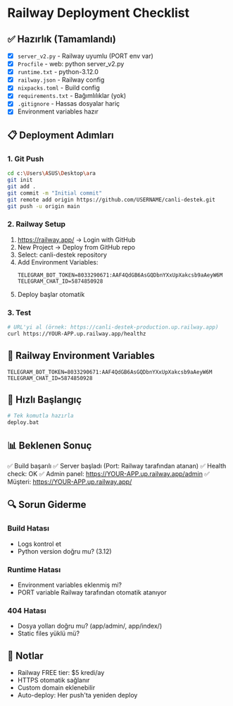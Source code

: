 # Railway Deployment Checklist

## ✅ Hazırlık (Tamamlandı)

- [x] `server_v2.py` - Railway uyumlu (PORT env var)
- [x] `Procfile` - web: python server_v2.py
- [x] `runtime.txt` - python-3.12.0
- [x] `railway.json` - Railway config
- [x] `nixpacks.toml` - Build config
- [x] `requirements.txt` - Bağımlılıklar (yok)
- [x] `.gitignore` - Hassas dosyalar hariç
- [x] Environment variables hazır

## 📋 Deployment Adımları

### 1. Git Push
```bash
cd c:\Users\ASUS\Desktop\ara
git init
git add .
git commit -m "Initial commit"
git remote add origin https://github.com/USERNAME/canli-destek.git
git push -u origin main
```

### 2. Railway Setup
1. https://railway.app/ → Login with GitHub
2. New Project → Deploy from GitHub repo
3. Select: canli-destek repository
4. Add Environment Variables:
   ```
   TELEGRAM_BOT_TOKEN=8033290671:AAF4QdGB6AsGQDbnYXxUpXakcsb9aAeyW6M
   TELEGRAM_CHAT_ID=5874850928
   ```
5. Deploy başlar otomatik

### 3. Test
```bash
# URL'yi al (örnek: https://canli-destek-production.up.railway.app)
curl https://YOUR-APP.up.railway.app/healthz
```

## 🔧 Railway Environment Variables

```
TELEGRAM_BOT_TOKEN=8033290671:AAF4QdGB6AsGQDbnYXxUpXakcsb9aAeyW6M
TELEGRAM_CHAT_ID=5874850928
```

## 🚀 Hızlı Başlangıç

```bash
# Tek komutla hazırla
deploy.bat
```

## 📊 Beklenen Sonuç

✅ Build başarılı
✅ Server başladı (Port: Railway tarafından atanan)
✅ Health check: OK
✅ Admin panel: https://YOUR-APP.up.railway.app/admin
✅ Müşteri: https://YOUR-APP.up.railway.app/

## 🔍 Sorun Giderme

### Build Hatası
- Logs kontrol et
- Python version doğru mu? (3.12)

### Runtime Hatası
- Environment variables eklenmiş mi?
- PORT variable Railway tarafından otomatik atanıyor

### 404 Hatası
- Dosya yolları doğru mu? (app/admin/, app/index/)
- Static files yüklü mü?

## 📝 Notlar

- Railway FREE tier: $5 kredi/ay
- HTTPS otomatik sağlanır
- Custom domain eklenebilir
- Auto-deploy: Her push'ta yeniden deploy
